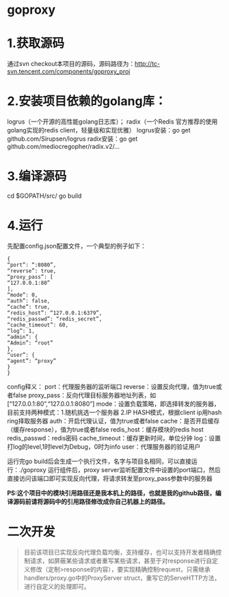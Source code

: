 # goproxy
# 1.获取源码
通过svn checkout本项目的源码，源码路径为：http://tc-svn.tencent.com/components/goproxy_proj

# 2.安装项目依赖的golang库：
logrus（一个开源的高性能golang日志库）；
radix（一个Redis 官方推荐的使用golang实现的redis client，轻量级和实现优雅）
logrus安装：go get github.com/Sirupsen/logrus
radix安装：go get github.com/mediocregopher/radix.v2/…

# 3.编译源码
cd $GOPATH/src/
go build

# 4.运行
先配置config.json配置文件，一个典型的例子如下：
```
{
“port”: “:8080”,
“reverse”: true,
“proxy_pass”: [
“127.0.0.1:80”
],
“mode”: 0,
“auth”: false,
“cache”: true,
“redis_host”: “127.0.0.1:6379”,
“redis_passwd”: “redis_secret”,
“cache_timeout”: 60,
“log”: 1,
“admin”: {
“Admin”: “root”
},
“user”: {
“agent”: “proxy”
}
}
```

config释义：
port：代理服务器的监听端口
reverse：设置反向代理，值为true或者false
proxy_pass：反向代理目标服务器地址列表，如[“127.0.0.1:80”,“127.0.0.1:8080”]
mode：设置负载策略，即选择转发的服务器，目前支持两种模式：1.随机挑选一个服务器 2.IP HASH模式，根据client ip用hash ring择取服务器
auth：开启代理认证，值为true或者false
cache：是否开启缓存（缓存response），值为true或者false
redis_host：缓存模块的redis host
redis_passwd：redis密码
cache_timeout：缓存更新时间，单位分钟
log：设置打log的level,1时level为Debug，0时为info
user：代理服务器的验证用户

运行完go build后会生成一个执行文件，名字与项目名相同，可以直接运行：./goproxy
运行组件后，proxy server监听配置文件中设置的port端口，然后直接访问该端口即可实现反向代理，将请求转发至proxy_pass参数中的服务器

**PS:这个项目中的模块引用路径还是我本机上的路径，也就是我的github路径，编译源码前请将源码中的引用路径修改成你自己机器上的路径。**

# 二次开发
>目前该项目已实现反向代理负载均衡，支持缓存，也可以支持开发者精确控制请求，如屏蔽某些请求或者重写某些请求，甚至于对response进行自定义修改（定制>response的内容），要实现精确控制request，只需继承handlers/proxy.go中的ProxyServer struct，重写它的ServeHTTP方法，进行自定义的处理即可。
